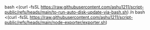 bash <(curl -fsSL https://raw.githubusercontent.com/ashu1211/script-public/refs/heads/main/to-run-auto-disk-update-via-bash.sh) /n
bash <(curl -fsSL https://raw.githubusercontent.com/ashu1211/script-public/refs/heads/main/node-exporter/exporter.sh)
